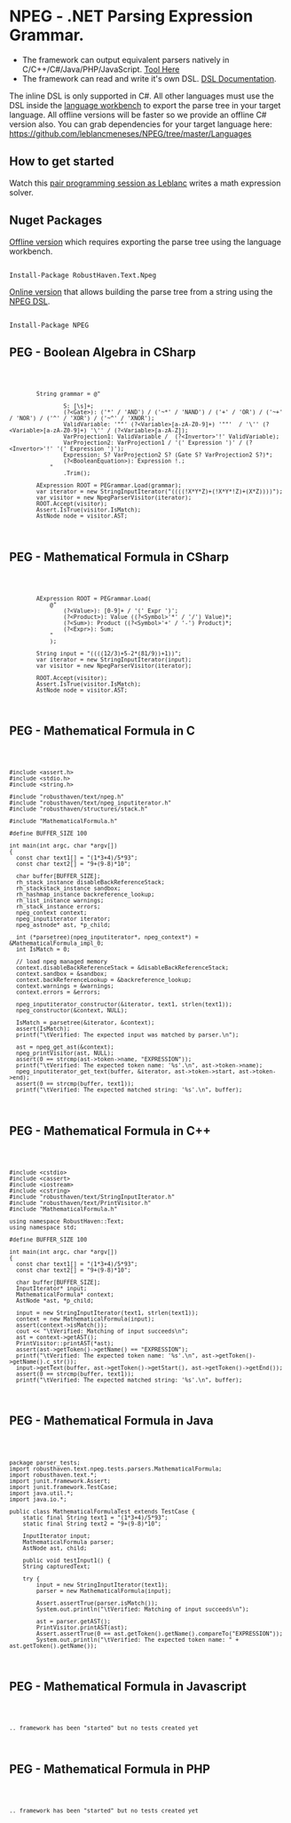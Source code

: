 # NPEG - .NET Parsing Expression Grammar.  

*	The framework can output equivalent parsers natively in C/C++/C#/Java/PHP/JavaScript. [Tool Here](https://www.robusthaven.com/blog/2012/10/npeg-language-workbench)
*	The framework can read and write it's own DSL. [DSL Documentation](https://www.robusthaven.com/blog/2012/10/npeg-language-workbench). 

The inline DSL is only supported in C#.  All other languages must use the DSL inside the [language workbench](https://www.robusthaven.com/blog/2012/10/npeg-language-workbenchc) to export the parse tree in your target language. 
All offline versions will be faster so we provide an offline C# version also.  You can grab dependencies for your target language here: https://github.com/leblancmeneses/NPEG/tree/master/Languages

## How to get started
Watch this [pair programming session as Leblanc](https://www.robusthaven.com/blog/2012/12/dsl-pair-programming-with-leblanc) writes a math expression solver.



## Nuget Packages
[Offline version](http://nuget.org/packages/RobustHaven.Text.Npeg) which requires exporting the parse tree using the language workbench.

<code>
Install-Package RobustHaven.Text.Npeg
</code>

[Online version](https://github.com/leblancmeneses/NPEG) that allows building the parse tree from a string using the [NPEG DSL](https://www.robusthaven.com/blog/2012/10/npeg-language-workbench).

<code>
Install-Package NPEG 
</code>





## PEG - Boolean Algebra in CSharp
<code>

    		String grammar = @"

					S: [\s]+;
                    (?<Gate>): ('*' / 'AND') / ('~*' / 'NAND') / ('+' / 'OR') / ('~+' / 'NOR') / ('^' / 'XOR') / ('~^' / 'XNOR');
                    ValidVariable: '""' (?<Variable>[a-zA-Z0-9]+) '""'  / '\'' (?<Variable>[a-zA-Z0-9]+) '\'' / (?<Variable>[a-zA-Z]);
                    VarProjection1: ValidVariable /  (?<Invertor>'!' ValidVariable);
                    VarProjection2: VarProjection1 / '(' Expression ')' / (?<Invertor>'!' '(' Expression ')');
                    Expression: S? VarProjection2 S? (Gate S? VarProjection2 S?)*;
                    (?<BooleanEquation>): Expression !.;
                "
					.Trim();

			AExpression ROOT = PEGrammar.Load(grammar);
			var iterator = new StringInputIterator("((((!X*Y*Z)+(!X*Y*!Z)+(X*Z))))");
			var visitor = new NpegParserVisitor(iterator);
			ROOT.Accept(visitor);
			Assert.IsTrue(visitor.IsMatch);
			AstNode node = visitor.AST;
</code>

## PEG - Mathematical Formula in CSharp
<code>

			AExpression ROOT = PEGrammar.Load(
				@"
                    (?<Value>): [0-9]+ / '(' Expr ')';
                    (?<Product>): Value ((?<Symbol>'*' / '/') Value)*;
                    (?<Sum>): Product ((?<Symbol>'+' / '-') Product)*;
                    (?<Expr>): Sum;
                "
				);

			String input = "((((12/3)+5-2*(81/9))+1))";
			var iterator = new StringInputIterator(input);
			var visitor = new NpegParserVisitor(iterator);

			ROOT.Accept(visitor);
			Assert.IsTrue(visitor.IsMatch);
			AstNode node = visitor.AST;
</code>


## PEG - Mathematical Formula in C
<code>

	#include <assert.h>
	#include <stdio.h>
	#include <string.h>

	#include "robusthaven/text/npeg.h"
	#include "robusthaven/text/npeg_inputiterator.h"
	#include "robusthaven/structures/stack.h"

	#include "MathematicalFormula.h"

	#define BUFFER_SIZE 100

	int main(int argc, char *argv[])
	{
	  const char text1[] = "(1*3+4)/5*93";
	  const char text2[] = "9+(9-8)*10";  

	  char buffer[BUFFER_SIZE];
	  rh_stack_instance disableBackReferenceStack;
	  rh_stackstack_instance sandbox;
	  rh_hashmap_instance backreference_lookup;
	  rh_list_instance warnings;
	  rh_stack_instance errors;
	  npeg_context context;
	  npeg_inputiterator iterator;
	  npeg_astnode* ast, *p_child;

	  int (*parsetree)(npeg_inputiterator*, npeg_context*) = &MathematicalFormula_impl_0;
	  int IsMatch = 0;

	  // load npeg managed memory
	  context.disableBackReferenceStack = &disableBackReferenceStack;
	  context.sandbox = &sandbox;
	  context.backReferenceLookup = &backreference_lookup;
	  context.warnings = &warnings; 
	  context.errors = &errors;

	  npeg_inputiterator_constructor(&iterator, text1, strlen(text1));
	  npeg_constructor(&context, NULL);

	  IsMatch = parsetree(&iterator, &context);
	  assert(IsMatch);
	  printf("\tVerified: The expected input was matched by parser.\n");

	  ast = npeg_get_ast(&context);
	  npeg_printVisitor(ast, NULL);
	  assert(0 == strcmp(ast->token->name, "EXPRESSION"));
	  printf("\tVerified: The expected token name: '%s'.\n", ast->token->name);
	  npeg_inputiterator_get_text(buffer, &iterator, ast->token->start, ast->token->end);
	  assert(0 == strcmp(buffer, text1));
	  printf("\tVerified: The expected matched string: '%s'.\n", buffer);
	  
</code>



## PEG - Mathematical Formula in C++
<code>

	#include <cstdio>
	#include <cassert>
	#include <iostream>
	#include <cstring>
	#include "robusthaven/text/StringInputIterator.h"
	#include "robusthaven/text/PrintVisitor.h"
	#include "MathematicalFormula.h"

	using namespace RobustHaven::Text;
	using namespace std;

	#define BUFFER_SIZE 100

	int main(int argc, char *argv[])
	{
	  const char text1[] = "(1*3+4)/5*93";
	  const char text2[] = "9+(9-8)*10";  

	  char buffer[BUFFER_SIZE];
	  InputIterator* input; 
	  MathematicalFormula* context; 
	  AstNode *ast, *p_child;

	  input = new StringInputIterator(text1, strlen(text1));
	  context = new MathematicalFormula(input);
	  assert(context->isMatch());
	  cout << "\tVerified: Matching of input succeeds\n";
	  ast = context->getAST();
	  PrintVisitor::printAST(*ast);
	  assert(ast->getToken()->getName() == "EXPRESSION");
	  printf("\tVerified: The expected token name: '%s'.\n", ast->getToken()->getName().c_str());
	  input->getText(buffer, ast->getToken()->getStart(), ast->getToken()->getEnd());
	  assert(0 == strcmp(buffer, text1));
	  printf("\tVerified: The expected matched string: '%s'.\n", buffer);
	  
</code>


## PEG - Mathematical Formula in Java
<code>

	package parser_tests;
	import robusthaven.text.npeg.tests.parsers.MathematicalFormula;
	import robusthaven.text.*;
	import junit.framework.Assert;
	import junit.framework.TestCase;
	import java.util.*;
	import java.io.*;

	public class MathematicalFormulaTest extends TestCase {
		static final String text1 = "(1*3+4)/5*93";
		static final String text2 = "9+(9-8)*10";  

		InputIterator input;
		MathematicalFormula parser;
		AstNode ast, child;
		
		public void testInput1() {
		String capturedText;

		try {
			input = new StringInputIterator(text1);
			parser = new MathematicalFormula(input);

			Assert.assertTrue(parser.isMatch());
			System.out.println("\tVerified: Matching of input succeeds\n");
		
			ast = parser.getAST();
			PrintVisitor.printAST(ast);
			Assert.assertTrue(0 == ast.getToken().getName().compareTo("EXPRESSION"));
			System.out.println("\tVerified: The expected token name: " + ast.getToken().getName());

</code>

## PEG - Mathematical Formula in Javascript
<code>

	.. framework has been "started" but no tests created yet

</code>

## PEG - Mathematical Formula in PHP
<code>

	.. framework has been "started" but no tests created yet

</code>
 